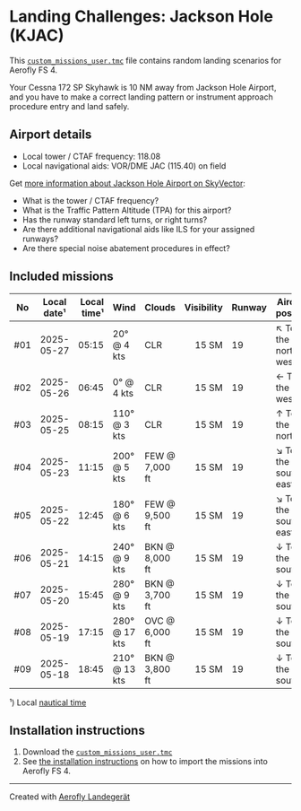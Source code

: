 # Landing Challenges: Jackson Hole (KJAC)

This [`custom_missions_user.tmc`](missions/custom_missions_user.tmc) file contains random landing scenarios for Aerofly FS 4.

Your Cessna 172 SP Skyhawk is 10 NM away from Jackson Hole Airport, and you have to make a correct landing pattern or instrument approach procedure entry and land safely.

## Airport details

- Local tower / CTAF frequency: 118.08
- Local navigational aids: VOR/DME JAC (115.40) on field

Get [more information about Jackson Hole Airport on SkyVector](https://skyvector.com/airport/KJAC):

- What is the tower / CTAF frequency?
- What is the Traffic Pattern Altitude (TPA) for this airport?
- Has the runway standard left turns, or right turns?
- Are there additional navigational aids like ILS for your assigned runways?
- Are there special noise abatement procedures in effect?

## Included missions

| No  | Local date¹ | Local time¹ | Wind          | Clouds         | Visibility | Runway | Aircraft position    |
| :-: | ----------- | ----------: | ------------- | -------------- | ---------: | ------ | -------------------- |
| #01 | 2025-05-27  |       05:15 | 20° @ 4 kts   | CLR            |      15 SM | 19     | ↖ To the north-west |
| #02 | 2025-05-26  |       06:45 | 0° @ 4 kts    | CLR            |      15 SM | 19     | ← To the west        |
| #03 | 2025-05-25  |       08:15 | 110° @ 3 kts  | CLR            |      15 SM | 19     | ↑ To the north       |
| #04 | 2025-05-23  |       11:15 | 200° @ 5 kts  | FEW @ 7,000 ft |      15 SM | 19     | ↘ To the south-east |
| #05 | 2025-05-22  |       12:45 | 180° @ 6 kts  | FEW @ 9,500 ft |      15 SM | 19     | ↘ To the south-east |
| #06 | 2025-05-21  |       14:15 | 240° @ 9 kts  | BKN @ 8,000 ft |      15 SM | 19     | ↓ To the south       |
| #07 | 2025-05-20  |       15:45 | 280° @ 9 kts  | BKN @ 3,700 ft |      15 SM | 19     | ↓ To the south       |
| #08 | 2025-05-19  |       17:15 | 280° @ 17 kts | OVC @ 6,000 ft |      15 SM | 19     | ↓ To the south       |
| #09 | 2025-05-18  |       18:45 | 210° @ 13 kts | BKN @ 3,800 ft |      15 SM | 19     | ↓ To the south       |

¹) Local [nautical time](https://en.wikipedia.org/wiki/Nautical_time)

## Installation instructions

1. Download the [`custom_missions_user.tmc`](missions/custom_missions_user.tmc)
2. See [the installation instructions](https://fboes.github.io/aerofly-missions/docs/generic-installation.html) on how to import the missions into Aerofly FS 4.

---

Created with [Aerofly Landegerät](https://github.com/fboes/aerofly-patterns)
